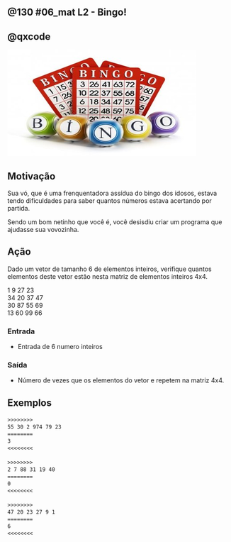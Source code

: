 ## @130 #06_mat L2 - Bingo!
## @qxcode

![](capa.jpg)

## Motivação

Sua vó, que é uma frenquentadora assídua do bingo dos idosos, estava tendo dificuldades para saber quantos números estava acertando por partida.

Sendo um bom netinho que você é, você desisdiu criar um programa que ajudasse sua vovozinha.

## Ação

Dado um vetor de tamanho 6 de elementos inteiros, verifique quantos elementos deste vetor estão nesta matriz de elementos inteiros 4x4.

1 9 27 23  
34 20 37 47  
30 87 55 69  
13 60 99 66

### Entrada

*   Entrada de 6 numero inteiros

### Saída

*   Número de vezes que os elementos do vetor e repetem na matriz 4x4.  

## Exemplos

```
>>>>>>>>
55 30 2 974 79 23
========
3
<<<<<<<<

>>>>>>>>
2 7 88 31 19 40
========
0
<<<<<<<<

>>>>>>>>
47 20 23 27 9 1
========
6
<<<<<<<<
```

#

<!---
>>>>>>>> 01
1 7 5 3 4 8
1 2 3 4
5 6 7 8
9 10 11 12
13 14 15 16
========
6
<<<<<<<<

>>>>>>>> 02
21 48 9 12 7 1
11 17 21 45
33 55 22 15
12 3 18 36
49 51 7 80
========
3
<<<<<<<<
--->